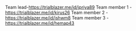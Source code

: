 Team lead-https://trialblazer.me/id/jpriya89
Team member 1 -https://trialblazer.me/id/kirus26
Team member 2 -https://trialblazer.me/id/ishwm8
Team member 3 -https://trialblazer.me/id/hemap43
